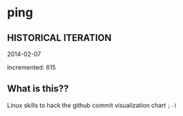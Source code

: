 # ping

## HISTORICAL ITERATION
2014-02-07

Incremented: 615

## What is this?? 
Linux skills to hack the github commit visualization chart `;-)`
